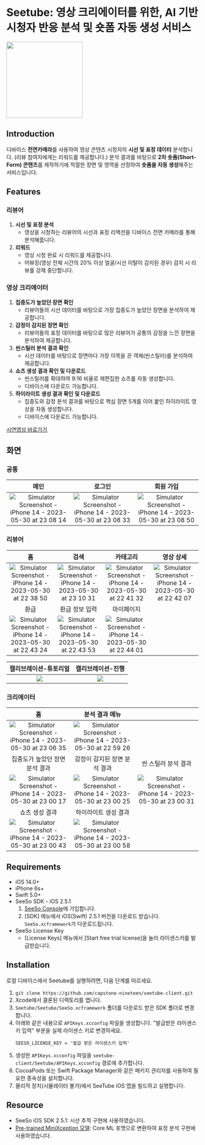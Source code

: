# Seetube: 영상 크리에이터를 위한, AI 기반 시청자 반응 분석 및 숏폼 자동 생성 서비스

<img src="https://github.com/capstone-nineteen/.github/assets/70833900/cf15e725-7443-4919-a2b9-b9b28d803b74" width=200>

## Introduction
디바이스 **전면카메라**를 사용하여 영상 콘텐츠 시청자의 **시선 및 표정 데이터** 분석합니다. (리뷰 참여자에게는 리워드를 제공합니다.) 분석 결과를 바탕으로 **2차 숏폼(Short-Form) 콘텐츠**를 제작하기에 적절한 장면 및 영역을 선정하여 **숏폼을 자동 생성**해주는 서비스입니다.

## Features

### 리뷰어
1. **시선 및 표정 분석**
    - 영상을 시청하는 리뷰어의 시선과 표정 리액션을 디바이스 전면 카메라를 통해 분석해줍니다.  
2. **리워드**
    - 영상 시청 완료 시 리워드를 제공합니다.
    - 어뷰징(영상 전체 시간의 20% 이상 얼굴/시선 이탈이 감지된 경우) 감지 시 리뷰를 강제 중단합니다.

### 영상 크리에이터
1. **집중도가 높았던 장면 확인**
    - 리뷰어들의 시선 데이터를 바탕으로 가장 집중도가 높았던 장면을 분석하여 제공합니다.
2. **감정이 감지된 장면 확인**
    - 리뷰어들의 표정 데이터를 바탕으로 많은 리뷰어가 공통의 감정을 느낀 장면을 분석하여 제공합니다.
3. **씬스틸러 분석 결과 확인**
    - 시선 데이터를 바탕으로 장면마다 가장 이목을 끈 객체(씬스틸러)를 분석하여 제공합니다.
4. **쇼츠 생성 결과 확인 및 다운로드**
    - 씬스틸러를 확대하여 9:16 비율로 재편집한 쇼츠를 자동 생성합니다.
    - 디바이스에 다운로드 가능합니다.
5. **하이라이트 생성 결과 확인 및 다운로드**
    - 집중도와 감정 분석 결과를 바탕으로 핵심 장면 5개를 이어 붙인 하이라이트 영상을 자동 생성합니다.
    - 디바이스에 다운로드 가능합니다.

[시연영상 바로가기](https://youtu.be/IzqrNfy7fUw)

## 화면
### 공통
|메인|로그인|회원 가입|
|:-:|:-:|:-:|
|![Simulator Screenshot - iPhone 14 - 2023-05-30 at 23 08 14](https://github.com/capstone-nineteen/.github/assets/70833900/dbec684e-b372-4976-a1aa-0248d07b083b)|![Simulator Screenshot - iPhone 14 - 2023-05-30 at 23 08 33](https://github.com/capstone-nineteen/.github/assets/70833900/2e06ec36-9268-441d-a15b-4fbf2e713351)|![Simulator Screenshot - iPhone 14 - 2023-05-30 at 23 08 50](https://github.com/capstone-nineteen/.github/assets/70833900/62ed9148-d9cc-4065-9d9e-1e05a799ff8c)|

### 리뷰어

|홈|검색|카테고리|영상 상세|
|:-:|:-:|:-:|:-:|
|![Simulator Screenshot - iPhone 14 - 2023-05-30 at 22 38 50](https://github.com/capstone-nineteen/seetube-client/assets/70833900/6f873f96-b9ec-4ba9-a478-0e9dd4ef6a30)|![Simulator Screenshot - iPhone 14 - 2023-05-30 at 23 10 31](https://github.com/capstone-nineteen/.github/assets/70833900/2f1edd6d-c797-412a-a1a1-1c7ca40820c1)|![Simulator Screenshot - iPhone 14 - 2023-05-30 at 22 41 32](https://github.com/capstone-nineteen/seetube-client/assets/70833900/8801c470-4592-4d2a-9709-3ef901a84be5)|![Simulator Screenshot - iPhone 14 - 2023-05-30 at 22 42 07](https://github.com/capstone-nineteen/seetube-client/assets/70833900/5cf582ff-8e60-4829-84cb-38590c67a834)|
|환급|환급 정보 입력|마이페이지||
|![Simulator Screenshot - iPhone 14 - 2023-05-30 at 22 43 24](https://github.com/capstone-nineteen/seetube-client/assets/70833900/e00e72d7-21cc-4b72-8d53-68f4dea2752b)|![Simulator Screenshot - iPhone 14 - 2023-05-30 at 22 43 53](https://github.com/capstone-nineteen/seetube-client/assets/70833900/caf36502-a8e2-44be-b754-5220ba618c9a)|![Simulator Screenshot - iPhone 14 - 2023-05-30 at 22 44 01](https://github.com/capstone-nineteen/seetube-client/assets/70833900/cc94ce27-02db-4f04-99bb-dd627a041be1)||

|캘리브레이션-튜토리얼|캘리브레이션-진행|
|:-:|:-:|
|![](https://github.com/capstone-nineteen/.github/assets/70833900/3b5d59ee-ccf0-4e74-a224-151a1c07e262)|![](https://github.com/capstone-nineteen/.github/assets/70833900/2686fd69-382c-46fa-8a2b-6fcd054d1bc4)|

### 크리에이터

|홈|분석 결과 메뉴||
|:-:|:-:|:-:|
|![Simulator Screenshot - iPhone 14 - 2023-05-30 at 23 06 35](https://github.com/capstone-nineteen/.github/assets/70833900/2d06ad67-61e9-4a5c-b8b9-a2795ac881b7)|![Simulator Screenshot - iPhone 14 - 2023-05-30 at 22 59 26](https://github.com/capstone-nineteen/seetube-client/assets/70833900/65359400-c37a-4768-8c31-4376a2185027)||
|집중도가 높았던 장면 분석 결과|감정이 감지된 장면 분석 결과|씬 스틸러 분석 결과|
|![Simulator Screenshot - iPhone 14 - 2023-05-30 at 23 00 17](https://github.com/capstone-nineteen/seetube-client/assets/70833900/b591e9c1-d30a-4ed4-80e6-2f2a885668ef)|![Simulator Screenshot - iPhone 14 - 2023-05-30 at 23 00 25](https://github.com/capstone-nineteen/seetube-client/assets/70833900/fc4a5b76-e7c7-4a50-bdaf-0330299db44e)|![Simulator Screenshot - iPhone 14 - 2023-05-30 at 23 00 31](https://github.com/capstone-nineteen/seetube-client/assets/70833900/d831a595-5c98-41e1-a41d-73c373866966)|
|쇼츠 생성 결과|하이라이트 생성 결과||
|![Simulator Screenshot - iPhone 14 - 2023-05-30 at 23 00 43](https://github.com/capstone-nineteen/seetube-client/assets/70833900/11d3081e-cfe1-4a03-afbb-07fcffe35709)|![Simulator Screenshot - iPhone 14 - 2023-05-30 at 23 00 58](https://github.com/capstone-nineteen/seetube-client/assets/70833900/cac6ef3c-f79a-49eb-8139-5f3bd09374e5)||

## Requirements
- iOS 14.0+
- iPhone 6s+
- Swift 5.0+
- SeeSo SDK - iOS 2.5.1
    1. [SeeSo Console](https://manage.seeso.io/#/console/)에 가입합니다.
    2. [SDK] 메뉴에서 iOS(Swift) 2.5.1 버전을 다운로드 받습니다. `SeeSo.xcframework`가 다운로드됩니다.
- SeeSo License Key
    - [License Keys] 메뉴에서 [Start free trial license]을 눌러 라이센스키를 발급받습니다.

## Installation
로컬 디바이스에서 Seetube를 실행하려면, 다음 단계를 따르세요.

1. `git clone https://github.com/capstone-nineteen/seetube-client.git`
2. Xcode에서 클론된 디렉토리를 엽니다.
3. `Seetube/Seetube/SeeSo.xcframework` 폴더를 다운로드 받은 SDK 폴더로 변경합니다.
4. 아래와 같은 내용으로 `APIKeys.xcconfig` 파일을 생성합니다. "발급받은 라이센스키 입력" 부분을 실제 라이센스 키로 변경하세요.
    ```
    SEESO_LICENSE_KEY = '발급 받은 라이센스키 입력'
    ```
5. 생성한 `APIKeys.xcconfig` 파일을 `seetube-client/Seetube/APIKeys.xcconfig` 경로에 추가합니다.
6. CocoaPods 또는 Swift Package Manager와 같은 패키지 관리자를 사용하여 필요한 종속성을 설치합니다.
7. 물리적 장치(시뮬레이터 불가)에서 SeeTube iOS 앱을 빌드하고 실행합니다.

## Resource
- SeeSo iOS SDK 2.5.1: 시선 추적 구현에 사용하였습니다.
- [Pre-trained MiniXception 모델](https://github.com/oarriaga/face_classification/blob/master/trained_models/fer2013_mini_XCEPTION.119-0.65.hdf5): Core ML 포맷으로 변환하여 표정 분석 구현에 사용하였습니다.

